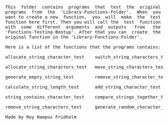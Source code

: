 
<pre>
This  folder  contains  programs  that  test  the  original
programs  from  the  'Library-Functions-Folder'.  When  you
want to create a new  function,  you  will  make  the  test
function here first. Then you will call the  test  function
with  some  different  arguments  and  outputs   from   the
'Functions-Testing-Bootup'. After that you can  create  the
original function in the 'Library-Functions-Folder'.

Here is a list of the functions that the programs contains:

allocate_string_character_test    switch_string_characters_test

allocate_string_characters_test   move_string_characters_test

generate_empty_string_test        remove_string_character_test

calculate_string_length_test      add_string_character_test

string_contains_character_test    compare_strings_together_test

remove_string_characters_test     generate_random_character_test

Made by Roy Hampus Fridholm
</pre>
